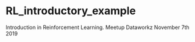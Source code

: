 # RL_introductory_example
Introduction in Reinforcement Learning. Meetup Dataworkz November 7th 2019
